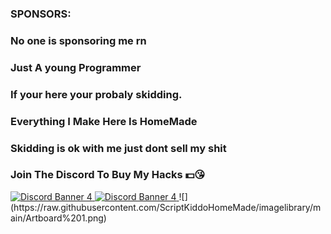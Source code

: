 ### SPONSORS:

### No one is sponsoring me rn

### Just A young Programmer 

### If your here your probaly skidding.

### Everything I Make Here Is HomeMade

### Skidding is ok with me just dont sell my shit

### Join The Discord To Buy My Hacks 💵😘

<a href="https://discord.gg/nxR2MfBWNW" target="_blank">
  <img src="https://discordapp.com/api/guilds/1030514755326193826/widget.png?style=banner4" alt="Discord Banner 4"/>
 </a>


<a href="https://discord.gg/nxR2MfBWNW" target="_blank">
  <img src="https://discordapp.com/api/guilds/1030514755326193826/widget.png?style=banner4" alt="Discord Banner 4"/>
 </a>
![](https://raw.githubusercontent.com/ScriptKiddoHomeMade/imagelibrary/main/Artboard%201.png)


<!--
**ScriptKiddoHomeMade/ScriptKiddoHomeMade** is a ✨ _special_ ✨ repository because its `README.md` (this file) appears on your GitHub profile.

Here are some ideas to get you started:

- 🔭 I’m currently working on ...
- 🌱 I’m currently learning ...
- 👯 I’m looking to collaborate on ...
- 🤔 I’m looking for help with ...
- 💬 Ask me about ...
- 📫 How to reach me: ...
- 😄 Pronouns: ...
- ⚡ Fun fact: ...
-->
